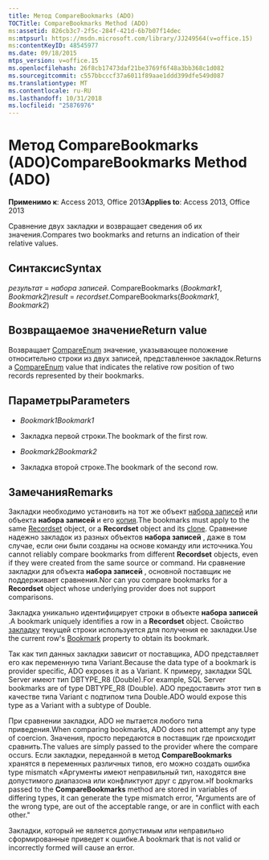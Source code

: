 ```yaml
---
title: Метод CompareBookmarks (ADO)
TOCTitle: CompareBookmarks Method (ADO)
ms:assetid: 826cb3c7-2f5c-284f-421d-6b7b07f14dec
ms:mtpsurl: https://msdn.microsoft.com/library/JJ249564(v=office.15)
ms:contentKeyID: 48545977
ms.date: 09/18/2015
mtps_version: v=office.15
ms.openlocfilehash: 26f8cb17473daf21be3769f6f48a3bb368c1d082
ms.sourcegitcommit: c557bbcccf37a6011f89aae1ddd399dfe549d087
ms.translationtype: MT
ms.contentlocale: ru-RU
ms.lasthandoff: 10/31/2018
ms.locfileid: "25876976"
---
```

# <a name="comparebookmarks-method-ado"></a><span data-ttu-id="568b4-102">Метод CompareBookmarks (ADO)</span><span class="sxs-lookup"><span data-stu-id="568b4-102">CompareBookmarks Method (ADO)</span></span>


<span data-ttu-id="568b4-103">**Применимо к**: Access 2013, Office 2013</span><span class="sxs-lookup"><span data-stu-id="568b4-103">**Applies to**: Access 2013, Office 2013</span></span>

<span data-ttu-id="568b4-104">Сравнение двух закладки и возвращает сведения об их значения.</span><span class="sxs-lookup"><span data-stu-id="568b4-104">Compares two bookmarks and returns an indication of their relative values.</span></span>

## <a name="syntax"></a><span data-ttu-id="568b4-105">Синтаксис</span><span class="sxs-lookup"><span data-stu-id="568b4-105">Syntax</span></span>

<span data-ttu-id="568b4-106">*результат* = *набора записей*. CompareBookmarks (*Bookmark1*, *Bookmark2*)</span><span class="sxs-lookup"><span data-stu-id="568b4-106">*result* = *recordset*.CompareBookmarks(*Bookmark1*, *Bookmark2*)</span></span>

## <a name="return-value"></a><span data-ttu-id="568b4-107">Возвращаемое значение</span><span class="sxs-lookup"><span data-stu-id="568b4-107">Return value</span></span>

<span data-ttu-id="568b4-108">Возвращает [CompareEnum](compareenum.md) значение, указывающее положение относительно строки из двух записей, представленное закладок.</span><span class="sxs-lookup"><span data-stu-id="568b4-108">Returns a [CompareEnum](compareenum.md) value that indicates the relative row position of two records represented by their bookmarks.</span></span>

## <a name="parameters"></a><span data-ttu-id="568b4-109">Параметры</span><span class="sxs-lookup"><span data-stu-id="568b4-109">Parameters</span></span>

  - <span data-ttu-id="568b4-110">*Bookmark1*</span><span class="sxs-lookup"><span data-stu-id="568b4-110">*Bookmark1*</span></span>

  - <span data-ttu-id="568b4-111">Закладка первой строки.</span><span class="sxs-lookup"><span data-stu-id="568b4-111">The bookmark of the first row.</span></span>

  - <span data-ttu-id="568b4-112">*Bookmark2*</span><span class="sxs-lookup"><span data-stu-id="568b4-112">*Bookmark2*</span></span>

  - <span data-ttu-id="568b4-113">Закладка второй строке.</span><span class="sxs-lookup"><span data-stu-id="568b4-113">The bookmark of the second row.</span></span>

## <a name="remarks"></a><span data-ttu-id="568b4-114">Замечания</span><span class="sxs-lookup"><span data-stu-id="568b4-114">Remarks</span></span>

<span data-ttu-id="568b4-115">Закладки необходимо установить на тот же объект [набора записей](recordset-object-ado.md) или объекта **набора записей** и его [копия](clone-method-ado.md).</span><span class="sxs-lookup"><span data-stu-id="568b4-115">The bookmarks must apply to the same [Recordset](recordset-object-ado.md) object, or a **Recordset** object and its [clone](clone-method-ado.md).</span></span> <span data-ttu-id="568b4-116">Сравнение надежно закладок из разных объектов **набора записей** , даже в том случае, если они были созданы на основе команду или источника.</span><span class="sxs-lookup"><span data-stu-id="568b4-116">You cannot reliably compare bookmarks from different **Recordset** objects, even if they were created from the same source or command.</span></span> <span data-ttu-id="568b4-117">Ни сравнение закладки для объекта **набора записей** , основной поставщик не поддерживает сравнения.</span><span class="sxs-lookup"><span data-stu-id="568b4-117">Nor can you compare bookmarks for a **Recordset** object whose underlying provider does not support comparisons.</span></span>

<span data-ttu-id="568b4-118">Закладка уникально идентифицирует строки в объекте **набора записей** .</span><span class="sxs-lookup"><span data-stu-id="568b4-118">A bookmark uniquely identifies a row in a **Recordset** object.</span></span> <span data-ttu-id="568b4-119">Свойство [закладку](bookmark-property-ado.md) текущей строки используется для получения ее закладки.</span><span class="sxs-lookup"><span data-stu-id="568b4-119">Use the current row's [Bookmark](bookmark-property-ado.md) property to obtain its bookmark.</span></span>

<span data-ttu-id="568b4-120">Так как тип данных закладки зависит от поставщика, ADO представляет его как переменную типа Variant.</span><span class="sxs-lookup"><span data-stu-id="568b4-120">Because the data type of a bookmark is provider specific, ADO exposes it as a Variant.</span></span> <span data-ttu-id="568b4-121">К примеру, закладки SQL Server имеют тип DBTYPE\_R8 (Double).</span><span class="sxs-lookup"><span data-stu-id="568b4-121">For example, SQL Server bookmarks are of type DBTYPE\_R8 (Double).</span></span> <span data-ttu-id="568b4-122">ADO предоставить этот тип в качестве типа Variant с подтипом типа Double.</span><span class="sxs-lookup"><span data-stu-id="568b4-122">ADO would expose this type as a Variant with a subtype of Double.</span></span>

<span data-ttu-id="568b4-123">При сравнении закладки, ADO не пытается любого типа приведения.</span><span class="sxs-lookup"><span data-stu-id="568b4-123">When comparing bookmarks, ADO does not attempt any type of coercion.</span></span> <span data-ttu-id="568b4-124">Значения, просто передаются в поставщик где происходит сравнить.</span><span class="sxs-lookup"><span data-stu-id="568b4-124">The values are simply passed to the provider where the compare occurs.</span></span> <span data-ttu-id="568b4-125">Если закладки, переданной в метод **CompareBookmarks** хранятся в переменных различных типов, его можно создать ошибка type mismatch «Аргументы имеют неправильный тип, находятся вне допустимого диапазона или конфликтуют друг с другом.»</span><span class="sxs-lookup"><span data-stu-id="568b4-125">If bookmarks passed to the **CompareBookmarks** method are stored in variables of differing types, it can generate the type mismatch error, "Arguments are of the wrong type, are out of the acceptable range, or are in conflict with each other."</span></span>

<span data-ttu-id="568b4-126">Закладки, который не является допустимым или неправильно сформированные приведет к ошибке.</span><span class="sxs-lookup"><span data-stu-id="568b4-126">A bookmark that is not valid or incorrectly formed will cause an error.</span></span>

